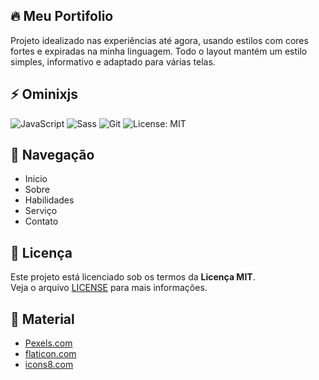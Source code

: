 ## 🔥 Meu Portifolio

Projeto idealizado nas experiências até agora, usando estilos com cores fortes e expiradas na minha linguagem. Todo o layout mantém um estilo simples, informativo e adaptado para várias telas.

## ⚡ Ominixjs

![JavaScript](https://img.shields.io/badge/JavaScript-F7DF1E?logo=javascript&logoColor=black)
![Sass](https://img.shields.io/badge/Sass-CC6699?logo=sass&logoColor=white)
![Git](https://img.shields.io/badge/Git-F05032?logo=git&logoColor=white)
![License: MIT](https://img.shields.io/badge/License-MIT-green.svg)

## 🔢 Navegação

- Inicio
- Sobre
- Habilidades
- Serviço
- Contato

## 📜 Licença

Este projeto está licenciado sob os termos da **Licença MIT**.  
Veja o arquivo [LICENSE](./LICENSE) para mais informações.

## 🧰 Material

- [Pexels.com](http://pexels.com)
- [flaticon.com](http://flaticon.com)
- [icons8.com](http://icons8.com)
